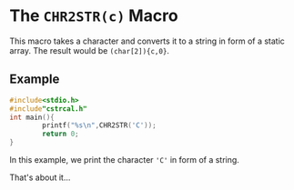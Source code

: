 # The `CHR2STR(c)` Macro
This macro takes a character and converts it to a string in form of a static array. The result would be `(char[2]){c,0}`.
## Example
```c
#include<stdio.h>
#include"cstrcal.h"
int main(){
        printf("%s\n",CHR2STR('C'));
        return 0;
}
```
In this example, we print the character `'C'` in form of a string.

That's about it...
